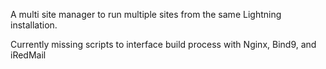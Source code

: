 A multi site manager to run multiple sites from the same Lightning installation.

Currently missing scripts to interface build process with Nginx, Bind9, and iRedMail
